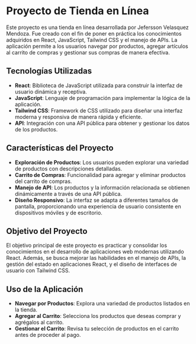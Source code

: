 # Proyecto de Tienda en Línea

Este proyecto es una tienda en línea desarrollada por Jefersson Velasquez Mendoza. Fue creado con el fin de poner en práctica los conocimientos adquiridos en React, JavaScript, Tailwind CSS y el manejo de APIs. La aplicación permite a los usuarios navegar por productos, agregar artículos al carrito de compras y gestionar sus compras de manera efectiva.

## Tecnologías Utilizadas

- **React**: Biblioteca de JavaScript utilizada para construir la interfaz de usuario dinámica y receptiva.
- **JavaScript**: Lenguaje de programación para implementar la lógica de la aplicación.
- **Tailwind CSS**: Framework de CSS utilizado para diseñar una interfaz moderna y responsiva de manera rápida y eficiente.
- **API**: Integración con una API pública para obtener y gestionar los datos de los productos.

## Características del Proyecto

- **Exploración de Productos**: Los usuarios pueden explorar una variedad de productos con descripciones detalladas.
- **Carrito de Compras**: Funcionalidad para agregar y eliminar productos del carrito de compras.
- **Manejo de API**: Los productos y la información relacionada se obtienen dinámicamente a través de una API pública.
- **Diseño Responsivo**: La interfaz se adapta a diferentes tamaños de pantalla, proporcionando una experiencia de usuario consistente en dispositivos móviles y de escritorio.

## Objetivo del Proyecto

El objetivo principal de este proyecto es practicar y consolidar los conocimientos en el desarrollo de aplicaciones web modernas utilizando React. Además, se busca mejorar las habilidades en el manejo de APIs, la gestión del estado en aplicaciones React, y el diseño de interfaces de usuario con Tailwind CSS.

## Uso de la Aplicación
- **Navegar por Productos**: Explora una variedad de productos listados en la tienda.
- **Agregar al Carrito**: Selecciona los productos que deseas comprar y agrégalos al carrito.
- **Gestionar el Carrito**: Revisa tu selección de productos en el carrito antes de proceder al pago.
